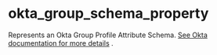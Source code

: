# okta_group_schema_property

Represents an Okta Group Profile Attribute
Schema. [See Okta documentation for more details](https://developer.okta.com/docs/reference/api/schemas/#group-schema-operations)
.

